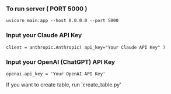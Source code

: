 ### To run server ( PORT 5000 )

`
uvicorn main:app --host 0.0.0.0 --port 5000
`

### Input your Claude API Key

`
client = anthropic.Anthropic(
    api_key="Your Claude API Key"
)
`

### Input your OpenAI (ChatGPT) API Key

`
openai.api_key = 'Your OpenAI API Key'
`

If you want to create table, run 'create_table.py'
